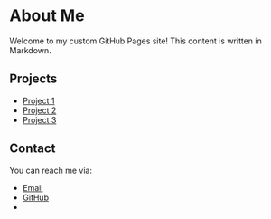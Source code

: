# About Me
Welcome to my custom GitHub Pages site! This content is written in Markdown.

## Projects
- [Project 1](#)
- [Project 2](#)
- [Project 3](#)

## Contact
You can reach me via:
- [Email](mailto:example@example.com)
- [GitHub](https://github.com/yourusername)
- 
